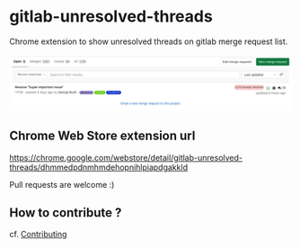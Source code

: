 # gitlab-unresolved-threads
Chrome extension to show unresolved threads on gitlab merge request list.

![preview](https://github.com/Krystofee/gitlab-unresolved-threads/blob/master/preview.png?raw=true)

## Chrome Web Store extension url
https://chrome.google.com/webstore/detail/gitlab-unresolved-threads/dhmmedpdnmhmdehopnihlpiapdgakkld


Pull requests are welcome :) 

## How to contribute ?
cf. [Contributing](./.github/CONTRIBUTING.md)